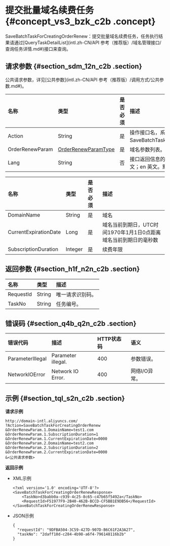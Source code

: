 # 提交批量域名续费任务 {#concept_vs3_bzk_c2b .concept}

SaveBatchTaskForCreatingOrderRenew：提交批量域名续费任务，任务执行结果请通过[QueryTaskDetailList](intl.zh-CN/API 参考（推荐版）/域名管理接口/查询任务详情.md#)接口来查询。

## 请求参数 {#section_sdm_12n_c2b .section}

公共请求参数，详见[公共参数](intl.zh-CN/API 参考（推荐版）/调用方式/公共参数.md#)。

|名称|类型|是否必须|描述|
|:-|:-|:---|:-|
|Action|String|是|操作接口名，系统规定参数，取值：SaveBatchTaskForCreatingOrderRenew。|
|OrderRenewParam|[OrderRenewParamType](#table_fnv_g2n_c2b)|是|域名参数列表。|
|Lang|String|否|接口返回信息的语言，枚举值范围：zh 中文；en 英文。默认为en。|

|名称|类型|是否必须|描述|
|:-|:-|:---|:-|
|DomainName|String|是|域名|
|CurrentExpirationDate|Long|是|域名当前到期日，UTC时间1970年1月1日0点距离域名当前到期日的毫秒数|
|SubscriptionDuration|Integer|是|续费年限|

## 返回参数 {#section_h1f_n2n_c2b .section}

|名称|类型|描述|
|:-|:-|:-|
|RequestId|String|唯一请求识别码。|
|TaskNo|String|任务编号。|

## 错误码 {#section_q4b_q2n_c2b .section}

|错误代码|描述|HTTP状态码|语义|
|:---|:-|:------|:-|
|ParameterIllegal|Parameter illegal.|400|参数错误。|
|NetworkIOError|Network IO Error.|400|网络I/O异常。|

## 示例 {#section_tql_s2n_c2b .section}

**请求示例**

```
http://domain-intl.aliyuncs.com/
?Action=SaveBatchTaskForCreatingOrderRenew
&OrderRenewParam.1.DomainName=test1.com
&OrderRenewParam.1.SubscriptionDuration=1
&OrderRenewParam.1.CurrentExpirationDate=0000
&OrderRenewParam.2.DomainName=test2.com
&OrderRenewParam.2.SubscriptionDuration=2
&OrderRenewParam.2.CurrentExpirationDate=0000
&<公共请求参数>
```

**返回示例**

-   XML示例

    ```
    <?xml version='1.0' encoding='UTF-8'?>
    <SaveBatchTaskForCreatingOrderRenewResponse>
        <TaskNo>d3babb0a-c939-4c25-8c65-c47b65f5492a</TaskNo>
        <RequestId>F51977F9-2B40-462B-BCCD-CF5BB1E9DB56</RequestId>
    </SaveBatchTaskForCreatingOrderRenewResponse>
    ```

-   JSON示例

    ```
    {
      "requestId": "9DFBA504-3C59-427D-907D-B6C61F2A3A27",
      "taskNo": "2daff10d-c284-4b98-a6f4-796148116b2b"
    }
    ```


